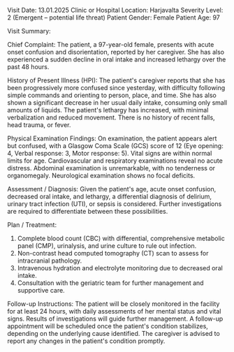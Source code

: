 Visit Date: 13.01.2025
Clinic or Hospital Location: Harjavalta
Severity Level: 2 (Emergent – potential life threat)
Patient Gender: Female
Patient Age: 97

Visit Summary:

Chief Complaint: The patient, a 97-year-old female, presents with acute onset confusion and disorientation, reported by her caregiver. She has also experienced a sudden decline in oral intake and increased lethargy over the past 48 hours.

History of Present Illness (HPI): The patient's caregiver reports that she has been progressively more confused since yesterday, with difficulty following simple commands and orienting to person, place, and time. She has also shown a significant decrease in her usual daily intake, consuming only small amounts of liquids. The patient's lethargy has increased, with minimal verbalization and reduced movement. There is no history of recent falls, head trauma, or fever.

Physical Examination Findings: On examination, the patient appears alert but confused, with a Glasgow Coma Scale (GCS) score of 12 (Eye opening: 4, Verbal response: 3, Motor response: 5). Vital signs are within normal limits for age. Cardiovascular and respiratory examinations reveal no acute distress. Abdominal examination is unremarkable, with no tenderness or organomegaly. Neurological examination shows no focal deficits.

Assessment / Diagnosis: Given the patient's age, acute onset confusion, decreased oral intake, and lethargy, a differential diagnosis of delirium, urinary tract infection (UTI), or sepsis is considered. Further investigations are required to differentiate between these possibilities.

Plan / Treatment:
1. Complete blood count (CBC) with differential, comprehensive metabolic panel (CMP), urinalysis, and urine culture to rule out infection.
2. Non-contrast head computed tomography (CT) scan to assess for intracranial pathology.
3. Intravenous hydration and electrolyte monitoring due to decreased oral intake.
4. Consultation with the geriatric team for further management and supportive care.

Follow-up Instructions: The patient will be closely monitored in the facility for at least 24 hours, with daily assessments of her mental status and vital signs. Results of investigations will guide further management. A follow-up appointment will be scheduled once the patient's condition stabilizes, depending on the underlying cause identified. The caregiver is advised to report any changes in the patient's condition promptly.